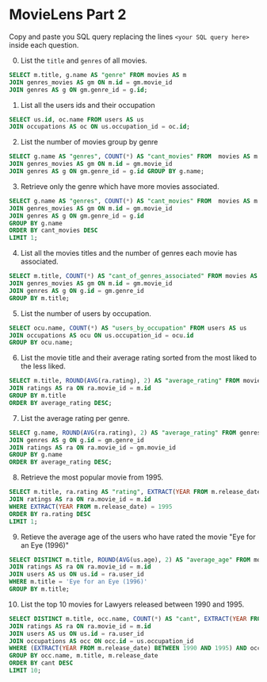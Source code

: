# MovieLens Part 2

Copy and paste you SQL query replacing the lines `<your SQL query here>` inside each question.

0. List the `title` and `genres` of all movies.

```SQL
SELECT m.title, g.name AS "genre" FROM movies AS m
JOIN genres_movies AS gm ON m.id = gm.movie_id
JOIN genres AS g ON gm.genre_id = g.id;
```

1. List all the users ids and their occupation

```SQL
SELECT us.id, oc.name FROM users AS us
JOIN occupations AS oc ON us.occupation_id = oc.id;
```

2. List the number of movies group by genre

```SQL
SELECT g.name AS "genres", COUNT(*) AS "cant_movies" FROM  movies AS m
JOIN genres_movies AS gm ON m.id = gm.movie_id
JOIN genres AS g ON gm.genre_id = g.id GROUP BY g.name;
```

3. Retrieve only the genre which have more movies associated.

```SQL
SELECT g.name AS "genres", COUNT(*) AS "cant_movies" FROM  movies AS m
JOIN genres_movies AS gm ON m.id = gm.movie_id
JOIN genres AS g ON gm.genre_id = g.id
GROUP BY g.name
ORDER BY cant_movies DESC
LIMIT 1;
```

4. List all the movies titles and the number of genres each movie has associated.

```SQL
SELECT m.title, COUNT(*) AS "cant_of_genres_associated" FROM movies AS m
JOIN genres_movies AS gm ON m.id = gm.movie_id
JOIN genres AS g ON g.id = gm.genre_id
GROUP BY m.title;
```

5. List the number of users by occupation.

```SQL
SELECT ocu.name, COUNT(*) AS "users_by_occupation" FROM users AS us
JOIN occupations AS ocu ON us.occupation_id = ocu.id
GROUP BY ocu.name;
```

6. List the movie title and their average rating sorted from the most liked to the less liked.

```SQL
SELECT m.title, ROUND(AVG(ra.rating), 2) AS "average_rating" FROM movies AS m
JOIN ratings AS ra ON ra.movie_id = m.id
GROUP BY m.title
ORDER BY average_rating DESC;
```

7. List the average rating per genre.

```SQL
SELECT g.name, ROUND(AVG(ra.rating), 2) AS "average_rating" FROM genres_movies AS gm
JOIN genres AS g ON g.id = gm.genre_id
JOIN ratings AS ra ON ra.movie_id = gm.movie_id
GROUP BY g.name
ORDER BY average_rating DESC;
```

8. Retrieve the most popular movie from 1995.

```SQL
SELECT m.title, ra.rating AS "rating", EXTRACT(YEAR FROM m.release_date) AS "release_data" FROM movies AS m
JOIN ratings AS ra ON ra.movie_id = m.id
WHERE EXTRACT(YEAR FROM m.release_date) = 1995
ORDER BY ra.rating DESC
LIMIT 1;
```

9. Retieve the average age of the users who have rated the movie "Eye for an Eye (1996)"

```SQL
SELECT DISTINCT m.title, ROUND(AVG(us.age), 2) AS "average_age" FROM movies AS m
JOIN ratings AS ra ON ra.movie_id = m.id
JOIN users AS us ON us.id = ra.user_id
WHERE m.title = 'Eye for an Eye (1996)'
GROUP BY m.title;
```

10. List the top 10 movies for Lawyers released between 1990 and 1995.

```SQL
SELECT DISTINCT m.title, occ.name, COUNT(*) AS "cant", EXTRACT(YEAR FROM m.release_date) AS "release_date" FROM m>
JOIN ratings AS ra ON ra.movie_id = m.id
JOIN users AS us ON us.id = ra.user_id
JOIN occupations AS occ ON occ.id = us.occupation_id
WHERE (EXTRACT(YEAR FROM m.release_date) BETWEEN 1990 AND 1995) AND occ.name = 'Lawyer'
GROUP BY occ.name, m.title, m.release_date
ORDER BY cant DESC
LIMIT 10;
```